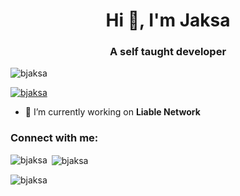 <h1 align="center">Hi 👋, I'm Jaksa</h1>
<h3 align="center">A self taught developer</h3>

<p align="left"> <img src="https://komarev.com/ghpvc/?username=bjaksa&label=Profile%20views&color=0e75b6&style=flat" alt="bjaksa" /> </p>

<p align="left"> <a href="https://github.com/ryo-ma/github-profile-trophy"><img src="https://github-profile-trophy.vercel.app/?username=bjaksa" alt="bjaksa" /></a> </p>

- 🔭 I’m currently working on **Liable Network**

<h3 align="left">Connect with me:</h3>
<p align="left">
</p>

<p><img align="left" src="https://github-readme-stats.vercel.app/api/top-langs?username=bjaksa&show_icons=true&locale=en&layout=compact" alt="bjaksa" /></p>

<p>&nbsp;<img align="center" src="https://github-readme-stats.vercel.app/api?username=bjaksa&show_icons=true&locale=en" alt="bjaksa" /></p>

<p><img align="center" src="https://github-readme-streak-stats.herokuapp.com/?user=bjaksa&" alt="bjaksa" /></p>
